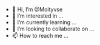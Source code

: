 - 👋 Hi, I’m @Moityvse
- 👀 I’m interested in ...
- 🌱 I’m currently learning ...
- 💞️ I’m looking to collaborate on ...
- 📫 How to reach me ...

<!---
Moityvse/Moityvse is a ✨ special ✨ repository because its `README.md` (this file) appears on your GitHub profile.
You can click the Preview link to take a look at your changes.
--->
